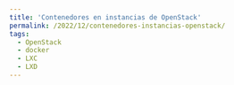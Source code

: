 ```yaml
---
title: 'Contenedores en instancias de OpenStack'
permalink: /2022/12/contenedores-instancias-openstack/
tags:
  - OpenStack
  - docker
  - LXC
  - LXD
---
```

